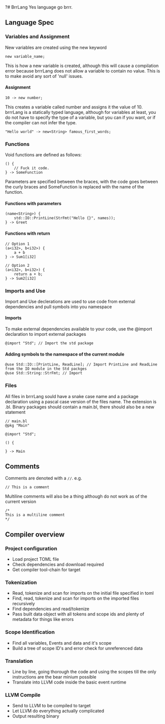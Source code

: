 ?# BrrLang
Yes language go brrr.

## Language Spec

### Variables and Assignment 
New variables are created using the new keyword
```
new variable_name;
``` 
This is how a new variable is created, although this will cause a compilation error because brrrLang does not
allow a variable to contain no value. This is to make avoid any sort of 'null' issues.
#### Assignment
```
10 -> new number;
```
This creates a variable called number and assigns it the value of 10. brrrLang is a statically typed language, although
for variables at least, you do not have to specify the type of a variable, but you can if you want, or if the compiler 
can not infer the type.
```
"Hello world" -> new<String> famous_first_words;
```

### Functions
Void functions are defined as follows:
```
() {
    // Fuck it code.
} -> SomeFunction
```
Parameters are specified between the braces, with the code goes between the curly braces and SomeFunction is replaced
with the name of the function.
#### Functions with parameters
```
(name<String>) {
    std::IO::PrintLine(StrFmt("Hello {}", names));
} -> Greet
```

#### Functions with return
```
// Option 1
(a<i32>, b<i32>) {
    a + b
} -> Sum1[i32]

// Option 2
(a<i32>, b<i32>) {
    return a + b;
} -> Sum2[i32]
```

### Imports and Use
Import and Use declerations are used to use code from external dependencies and pull symbols into you namespace
#### Imports
To make external dependencies available to your code, use the @import declaration to import external packages
```
@import "Std"; // Import the std package
```
#### Adding symbols to the namespace of the current module
```
@use Std::IO::[PrintLine, ReadLine]; // Import PrintLine and ReadLine from the IO module in the Std packges  
@use Std::String::StrFmt; // Import 
```

### Files
All files in brrrLang sould have a snake case name and a package declaration using a pascal case version of the files
name. The extension is .bl. Binary packages should contain a main.bl, there should also be a new statement
```
// main.bl
@pkg "Main"

@import "Std";

() {
    
} -> Main
```

## Comments
Comments are denoted with a `//`. e.g.
```
// This is a comment
```
Multiline comments will also be a thing although do not work as of the current version
```
/*
This is a multiline comment
*/
```


## Compiler overview
### Project configuration
- Load project TOML file
- Check dependencies and download required
- Get compiler tool-chain for target
### Tokenization
- Read, tokenize and scan for imports on the initial file specified in toml
- Find, read, tokenize and scan for imports on the imported files recursively
- Find dependencies and read/tokenize
- Pass built data object with all tokens and scope ids and plenty of metadata for things like errors
### Scope Identification
- Find all variables, Events and data and it's scope
- Build a tree of scope ID's and error check for unreferenced data
### Translation
- Line by line, going thorough the code and using the scopes till the only instructions are the bear minium possible
- Translate into LLVM code inside the basic event runtime
### LLVM Compile
- Send to LLVM to be compiled to target
- Let LLVM do everything actually complicated
- Output resulting binary